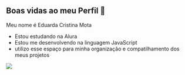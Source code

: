 ## Boas vidas ao meu Perfil 🖤

Meu nome é Eduarda Cristina Mota

- Estou estudando na Alura
- Estou me desenvolvendo na linguagem JavaScript
- utilizo esse espaço para minha organização e compatilhamento dos meus projetos 


![](https://encrypted-tbn0.gstatic.com/images?q=tbn:ANd9GcRoyDWhYTlkdOoogBpy8f7R9hQzAI8K920Jkg&s)
